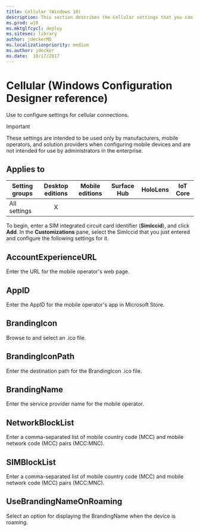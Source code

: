 ```yaml
---
title: Cellular (Windows 10)
description: This section describes the Cellular settings that you can configure in provisioning packages for Windows 10 using Windows Configuration Designer.
ms.prod: w10
ms.mktglfcycl: deploy
ms.sitesec: library
author: jdeckerMS
ms.localizationpriority: medium
ms.author: jdecker
ms.date:  10/17/2017
---
```


# Cellular (Windows Configuration Designer reference)

Use to configure settings for cellular connections.

>[!IMPORTANT]
>These settings are intended to be used only by manufacturers, mobile operators, and solution providers when configuring mobile devices and are not intended for use by administrators in the enterprise.

## Applies to

| Setting groups | Desktop editions | Mobile editions | Surface Hub | HoloLens | IoT Core |
| --- | :---: | :---: | :---: | :---: | :---: |
| All settings | X |    |  |  |  |



To begin, enter a SIM integrated circuit card identifier (**SimIccid**), and click **Add**. In the **Customizations** pane, select the SimIccid that you just entered and configure the following settings for it.

## AccountExperienceURL

Enter the URL for the mobile operator's web page.

## AppID

Enter the AppID for the mobile operator's app in Microsoft Store.

## BrandingIcon

Browse to and select an .ico file.

## BrandingIconPath

Enter the destination path for the BrandingIcon .ico file.

## BrandingName

Enter the service provider name for the mobile operator.

## NetworkBlockList

Enter a comma-separated list of mobile country code (MCC) and mobile network code (MCC) pairs (MCC:MNC).

## SIMBlockList

Enter a comma-separated list of mobile country code (MCC) and mobile network code (MCC) pairs (MCC:MNC).


## UseBrandingNameOnRoaming

Select an option for displaying the BrandingName when the device is roaming.